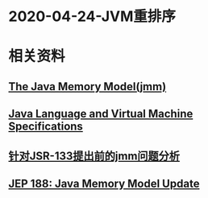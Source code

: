  # 2020-04-24-JVM重排序
 
 # 相关资料
 
 ## [The Java Memory Model(jmm)](http://www.cs.umd.edu/~pugh/java/memoryModel/index.html)

 ## [Java Language and Virtual Machine Specifications](https://docs.oracle.com/javase/specs/index.html)

 ## [针对JSR-133提出前的jmm问题分析](https://www.ibm.com/developerworks/library/j-jtp03304/index.html)

 ## [JEP 188: Java Memory Model Update](http://openjdk.java.net/jeps/188)

